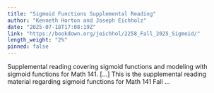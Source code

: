 ```yaml
---
title: "Sigmoid Functions Supplemental Reading"
author: "Kenneth Horton and Joseph Eichholz"
date: "2025-07-18T17:08:19Z"
link: "https://bookdown.org/jeichhol/2258_Fall_2025_Sigmoid/"
length_weight: "2%"
pinned: false
---
```


Supplemental reading covering sigmoid functions and modeling with sigmoid functions for Math 141. [...] This is the supplemental reading material regarding sigmoid functions for Math 141 Fall ...
